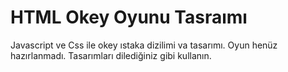 # HTML Okey Oyunu Tasraımı
Javascript ve Css ile okey ıstaka dizilimi va tasarımı. Oyun henüz hazırlanmadı. Tasarımları dilediğiniz gibi kullanın.
